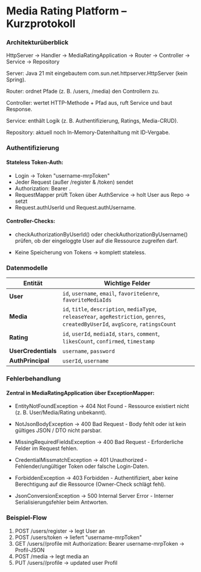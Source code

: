 # Media Rating Platform – Kurzprotokoll
### Architekturüberblick

HttpServer → Handler → MediaRatingApplication → Router → Controller → Service → Repository


Server: Java 21 mit eingebautem com.sun.net.httpserver.HttpServer (kein Spring).

Router: ordnet Pfade (z. B. /users, /media) den Controllern zu.

Controller: wertet HTTP-Methode + Pfad aus, ruft Service und baut Response.

Service: enthält Logik (z. B. Authentifizierung, Ratings, Media-CRUD).

Repository: aktuell noch In-Memory-Datenhaltung mit ID-Vergabe.

### Authentifizierung

#### Stateless Token-Auth:
* Login → Token "username-mrpToken"
* Jeder Request (außer /register & /token) sendet
* Authorization: Bearer <token>.
* RequestMapper prüft Token über AuthService → holt User aus Repo → setzt
* Request.authUserId und Request.authUsername.

#### Controller-Checks:
* checkAuthorizationByUserId() oder checkAuthorizationByUsername() prüfen, ob der eingeloggte User auf die Ressource zugreifen darf.

* Keine Speicherung von Tokens → komplett stateless.

### Datenmodelle

| Entität             | Wichtige Felder                                                                                                                                                |
| ------------------- | -------------------------------------------------------------------------------------------------------------------------------------------------------------- |
| **User**            | `id`, `username`, `email`, `favoriteGenre`, `favoriteMediaIds`                                                                                  |
| **Media**           | `id`, `title`, `description`, `mediaType`, `releaseYear`, `ageRestriction`, `genres`, `createdByUserId`, `avgScore`, `ratingsCount` |
| **Rating**          | `id`, `userId`, `mediaId`, `stars`, `comment`, `likesCount`, `confirmed`, `timestamp`                               |
| **UserCredentials** | `username`, `password`                                                                                                                                         |
| **AuthPrincipal**   | `userId`, `username`                                                                                                                                           |

### Fehlerbehandlung
#### Zentral in MediaRatingApplication über ExceptionMapper:

* EntityNotFoundException → 404 Not Found - Ressource existiert nicht (z. B. User/Media/Rating unbekannt).
* NotJsonBodyException → 400 Bad Request - Body fehlt oder ist kein gültiges JSON / DTO nicht parsbar.

* MissingRequiredFieldsException → 400 Bad Request - Erforderliche Felder im Request fehlen.

* CredentialMissmatchException → 401 Unauthorized - Fehlender/ungültiger Token oder falsche Login-Daten.

* ForbiddenException → 403 Forbidden - Authentifiziert, aber keine Berechtigung auf die Ressource (Owner-Check schlägt fehl).

* JsonConversionException → 500 Internal Server Error - Interner Serialisierungsfehler beim Antworten.

### Beispiel-Flow

1. POST /users/register → legt User an
2. POST /users/token → liefert "username-mrpToken"
3. GET /users/<userId>/profile mit Authorization: Bearer username-mrpToken → Profil-JSON
4. POST /media → legt media an 
5. PUT /users/<id>/profile → updated user Profil

